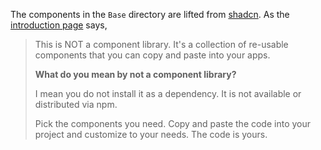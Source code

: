 The components in the `Base` directory are lifted from [shadcn](https://ui.shadcn.com). As the [introduction page](https://ui.shadcn.com/docs) says,

> This is NOT a component library. It's a collection of re-usable components that you can copy and paste into your apps.
> 
> **What do you mean by not a component library?**
> 
> I mean you do not install it as a dependency. It is not available or distributed via npm.
> 
> Pick the components you need. Copy and paste the code into your project and customize to your needs. The code is yours.